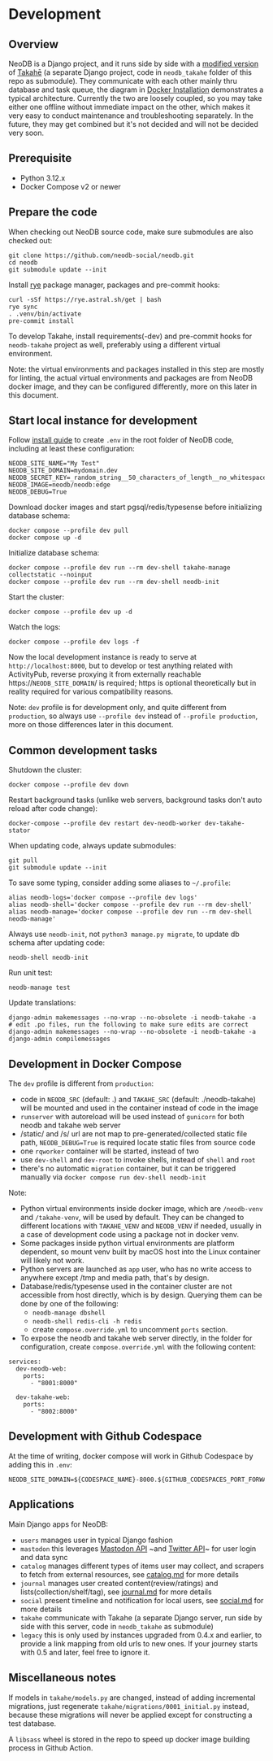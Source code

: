 Development
===========

Overview
--------
NeoDB is a Django project, and it runs side by side with a [modified version](https://github.com/neodb-social/neodb-takahe) of [Takahē](https://github.com/jointakahe/takahe) (a separate Django project, code in `neodb_takahe` folder of this repo as submodule). They communicate with each other mainly thru database and task queue, the diagram in [Docker Installation](install-docker.md) demonstrates a typical architecture. Currently the two are loosely coupled, so you may take either one offline without immediate impact on the other, which makes it very easy to conduct maintenance and troubleshooting separately. In the future, they may get combined but it's not decided and will not be decided very soon.


Prerequisite
------------
- Python 3.12.x
- Docker Compose v2 or newer


Prepare the code
----------------
When checking out NeoDB source code, make sure submodules are also checked out:
```
git clone https://github.com/neodb-social/neodb.git
cd neodb
git submodule update --init
```

Install [rye](http://rye.astral.sh) package manager, packages and pre-commit hooks:
```
curl -sSf https://rye.astral.sh/get | bash
rye sync
. .venv/bin/activate
pre-commit install
```

To develop Takahe, install requirements(-dev) and pre-commit hooks for `neodb-takahe` project as well, preferably using a different virtual environment.

Note: the virtual environments and packages installed in this step are mostly for linting, the actual virtual environments and packages are from NeoDB docker image, and they can be configured differently, more on this later in this document.


Start local instance for development
------------------------------------
Follow [install guide](install-docker.md) to create `.env` in the root folder of NeoDB code, including at least these configuration:
```
NEODB_SITE_NAME="My Test"
NEODB_SITE_DOMAIN=mydomain.dev
NEODB_SECRET_KEY=_random_string__50_characters_of_length__no_whitespaces_
NEODB_IMAGE=neodb/neodb:edge
NEODB_DEBUG=True
```

Download docker images and start pgsql/redis/typesense before initializing database schema:
```
docker compose --profile dev pull
docker compose up -d
```

Initialize database schema:
```
docker compose --profile dev run --rm dev-shell takahe-manage collectstatic --noinput
docker compose --profile dev run --rm dev-shell neodb-init
```

Start the cluster:
```
docker compose --profile dev up -d
```

Watch the logs:
```
docker compose --profile dev logs -f
```

Now the local development instance is ready to serve at `http://localhost:8000`, but to develop or test anything related with ActivityPub, reverse proxying it from externally reachable https://`NEODB_SITE_DOMAIN`/ is required; https is optional theoretically but in reality required for various compatibility reasons.

Note: `dev` profile is for development only, and quite different from `production`, so always use `--profile dev` instead of `--profile production`, more on those differences later in this document.


Common development tasks
------------------------
Shutdown the cluster:
```
docker compose --profile dev down
```

Restart background tasks (unlike web servers, background tasks don't auto reload after code change):
```
docker-compose --profile dev restart dev-neodb-worker dev-takahe-stator
```

When updating code, always update submodules:
```
git pull
git submodule update --init
```

To save some typing, consider adding some aliases to `~/.profile`:
```
alias neodb-logs='docker compose --profile dev logs'
alias neodb-shell='docker compose --profile dev run --rm dev-shell'
alias neodb-manage='docker compose --profile dev run --rm dev-shell neodb-manage'
```

Always use `neodb-init`, not `python3 manage.py migrate`, to update db schema after updating code:
```
neodb-shell neodb-init
```

Run unit test:
```
neodb-manage test
```

Update translations:
```
django-admin makemessages --no-wrap --no-obsolete -i neodb-takahe -a
# edit .po files, run the following to make sure edits are correct
django-admin makemessages --no-wrap --no-obsolete -i neodb-takahe -a
django-admin compilemessages
```

Development in Docker Compose
-----------------------------
The `dev` profile is different from `production`:
- code in `NEODB_SRC` (default: .) and `TAKAHE_SRC` (default: ./neodb-takahe) will be mounted and used in the container instead of code in the image
- `runserver` with autoreload will be used instead of `gunicorn` for both neodb and takahe web server
- /static/ and /s/ url are not map to pre-generated/collected static file path,  `NEODB_DEBUG=True` is required locate static files from source code
- one `rqworker` container will be started, instead of two
- use `dev-shell` and `dev-root` to invoke shells, instead of `shell` and `root`
- there's no automatic `migration` container, but it can be triggered manually via `docker compose run dev-shell neodb-init`

Note:
- Python virtual environments inside docker image, which are `/neodb-venv` and `/takahe-venv`, will be used by default. They can be changed to different locations with `TAKAHE_VENV` and `NEODB_VENV` if needed, usually in a case of development code using a package not in docker venv.
- Some packages inside python virtual environments are platform dependent, so mount venv built by macOS host into the Linux container will likely not work.
- Python servers are launched as `app` user, who has no write access to anywhere except /tmp and media path, that's by design.
- Database/redis/typesense used in the container cluster are not accessible from host directly, which is by design. Querying them can be done by one of the following:
  - `neodb-manage dbshell`
  - `neodb-shell redis-cli -h redis`
  - create `compose.override.yml` to uncomment `ports` section.
- To expose the neodb and takahe web server directly, in the folder for configuration, create `compose.override.yml` with the following content:

```
services:
  dev-neodb-web:
    ports:
      - "8001:8000"

  dev-takahe-web:
    ports:
      - "8002:8000"
```


Development with Github Codespace
---------------------------------
At the time of writing, docker compose will work in Github Codespace by adding this in `.env`:

```
NEODB_SITE_DOMAIN=${CODESPACE_NAME}-8000.${GITHUB_CODESPACES_PORT_FORWARDING_DOMAIN}
```


Applications
------------
Main Django apps for NeoDB:
 - `users` manages user in typical Django fashion
 - `mastodon` this leverages [Mastodon API](https://docs.joinmastodon.org/client/intro/) ~and [Twitter API](https://developer.twitter.com/en/docs/twitter-api)~ for user login and data sync
 - `catalog` manages different types of items user may collect, and scrapers to fetch from external resources, see [catalog.md](catalog.md) for more details
 - `journal` manages user created content(review/ratings) and lists(collection/shelf/tag), see [journal.md](journal.md) for more details
 - `social` present timeline and notification for local users, see [social.md](social.md) for more details
 - `takahe` communicate with Takahe (a separate Django server, run side by side with this server, code in `neodb_takahe` as submodule)
 - `legacy` this is only used by instances upgraded from 0.4.x and earlier, to provide a link mapping from old urls to new ones. If your journey starts with 0.5 and later, feel free to ignore it.


Miscellaneous notes
-------------------
If models in `takahe/models.py` are changed, instead of adding incremental migrations, just regenerate `takahe/migrations/0001_initial.py` instead, because these migrations will never be applied except for constructing a test database.

A `libsass` wheel is stored in the repo to speed up docker image building process in Github Action.
